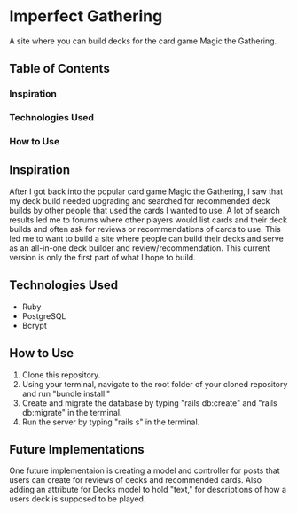 # Imperfect Gathering
A site where you can build decks for the card game Magic the Gathering.

## Table of Contents ##
### Inspiration
### Technologies Used
### How to Use

## Inspiration
After I got back into the popular card game Magic the Gathering, I saw that my deck build needed upgrading and searched for recommended deck builds by other people that used the cards I wanted to use. A lot of search results led me to forums where other players would list cards and their deck builds and often ask for reviews or recommendations of cards to use. This led me to want to build a site where people can build their decks and serve as an all-in-one deck builder and review/recommendation. This current version is only the first part of what I hope to build.

## Technologies Used
- Ruby
- PostgreSQL
- Bcrypt

## How to Use
1. Clone this repository.
2. Using your terminal, navigate to the root folder of your cloned repository and run "bundle install."
4. Create and migrate the database by typing "rails db:create" and "rails db:migrate" in the terminal.
5. Run the server by typing "rails s" in the terminal.

## Future Implementations
One future implementaion is creating a model and controller for posts that users can create for reviews of decks and recommended cards. Also adding an attribute for Decks model to hold "text," for descriptions of how a users deck is supposed to be played.
